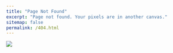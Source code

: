 ```yaml
---
title: "Page Not Found"
excerpt: "Page not found. Your pixels are in another canvas."
sitemap: false
permalink: /404.html
---
```

![](https://lh6.googleusercontent.com/Bu-pRqU_tWZV7O3rJ5nV1P6NjqFnnAs8kVLC5VGz_Kf7ws0nDUXoGTc7pP87tyUCfu8VyXi0YviIm7CxAISDr2lJSwWwXQxxz98qxVfMcKTJfLPqbcfhn-QEeOowjrlwX1LYDFJN)
<!-- <p style="text-align: center;"><font size="600">404</font></p>



<p style="text-align: center;">Sorry, but the page you were trying to view does not exist.</p> -->


